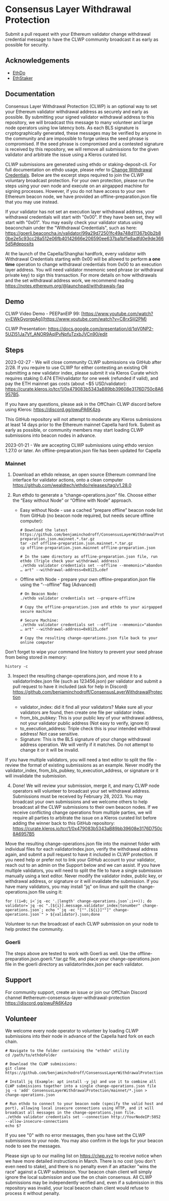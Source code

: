 
# Consensus Layer Withdrawal Protection

Submit a pull request with your Ethereum validator change withdrawal credential message to have the CLWP community broadcast it as early as possible for security.

## Acknowledgements

 - [EthDo](https://github.com/wealdtech/ethdo)
 - [EthStaker](https://ethstaker.cc/)

## Documentation

Consensus Layer Withdrawal Protection (CLWP) is an optional way to set your Ethereum validator withdrawal address as securely and early as possible. By submitting your signed validator withdrawal address to this repository, we will broadcast this message to many volunteer and large node operators using low latency bots. As each BLS signature is cryptographically generated, these messages may be verified by anyone in the community and are impossible to forge unless the seed phrase is compromised. If the seed phrase is compromised and a contested signature is received by this repository, we will remove all submissions for the given validator and arbitrate the issue using a Kleros curated list. 

CLWP submissions are generated using ethdo or staking-deposit-cli. For full documentation on ethdo usage, please refer to [Change Withdrawal Credentials](https://github.com/wealdtech/ethdo/blob/master/docs/changingwithdrawalcredentials.md). Below are the excerpt steps required to join the CLWP voluntary broadcast protection. For your own protection, please run the steps using your own node and execute on an airgapped machine for signing processes. However, if you do not have access to your own Ethereum beacon node, we have provided an offline-preparation.json file that you may use instead. 

If your validator has not set an execution layer withdrawal address, your withdrawal credentials will start with "0x00". If they have been set, they will start with "0x01". You may easily check your validator status using beaconchain under the "Withdrawal Credentials", such as here:
https://goerli.beaconcha.in/validator/99a29d72501fc49a748d11367b0b2b80be2e5c93cc28a512e06fb40142666e206590ee637ba1bf1e8adfd0e9de3665d5#deposits

At the launch of the Capella/Shanghai hardfork, every validator with Withdrawal Credentials starting with 0x00 will be allowed to perform **a one time** operation to change withdrawal credentials from 0x00 to an execution layer address. You will need validator mnemonic seed phrase (or withdrawal private key) to sign this transaction. For more details on how withdrawals and the set withdrawal address work, we recommend reading https://notes.ethereum.org/@launchpad/withdrawals-faq

## Demo

CLWP Video Demo - PEEPanEIP 99: [https://www.youtube.com/watch?v=EWkGyorgpAg](https://www.youtube.com/watch?v=C8rxSljl2PM)

CLWP Presentation: https://docs.google.com/presentation/d/1qV0NP2-5UZI51Ja7Vf_ANOR9AqIPvNpfuTzxbJVCn90/edit

## Steps

2023-02-27 - We will close community CLWP submissions via GitHub after 2/28. If you require to use CLWP for either contesting an existing OR submitting a new validator index, please submit it via Kleros Curate which requires staking 0.474 ETH/validator for one week (refunded if valid), and pay the ETH mainnet gas costs (about ~$5 USD/validator): 
https://curate.kleros.io/tcr/1/0x479083b5343aB89bb39608e3176D750c8A6957B5. 

If you have any questions, please ask in the OffChain CLWP discord before using Kleros: 
https://discord.gg/pwuPA6K4zg. 

This GitHub repository will not attempt to moderate any Kleros submissions at least 14 days prior to the Ethereum mainnet Capella hard fork. Submit as early as possible, or community members may start loading CLWP submissions into beacon nodes in advance.

2023-01-21 - We are accepting CLWP submissions using ethdo version 1.27.0 or later. An offline-preparation.json file has been updated for Capella

### Mainnet

1. Download an ethdo release, an open source Ethereum command line interface for validator actions, onto a clean computer
https://github.com/wealdtech/ethdo/releases/tag/v1.28.0
2. Run  ethdo to generate a “change-operations.json” file. Choose either the “Easy without Node” or “Offline with Node” approach.

    * Easy without Node - use a cached “prepare offline” beacon node list from GitHub (no beacon node required, but needs secure offline computer):
     
        ```
        # Download the latest https://github.com/benjaminchodroff/ConsensusLayerWithdrawalProtection/blob/main/offline-preparation.json.mainnet.*.tar.gz 
        tar -zxf offline-preparation.json.mainnet.*.tar.gz
        cp offline-preparation.json.mainnet offline-preparation.json

        # In the same directory as offline-preparation.json file, run ethdo (Triple check your withdrawal address)
        ./ethdo validator credentials set --offline --mnemonic="abandon … art" --withdrawal-address=0x0123…cdef
        ```

    * Offline with Node - prepare your own offline-preparation.json file using the “--offline” flag (Advanced)
     
        ```
        # On Beacon Node: 
        ./ethdo validator credentials set --prepare-offline
        
        # Copy the offline-preparation.json and ethdo to your airgapped secure machine
        
        # Secure Machine: 
        ./ethdo validator credentials set --offline --mnemonic="abandon … art" --withdrawal-address=0x0123…cdef
        
        # Copy the resulting change-operations.json file back to your online computer
        ```

Don’t forget to wipe your command line history to prevent your seed phrase from being stored in memory:

```
history -c
```

3. Inspect the resulting change-operations.json, and move it to a validatorIndex.json file (such as 123456.json) per validator and submit a pull request to have it included (ask for help in Discord) https://github.com/benjaminchodroff/ConsensusLayerWithdrawalProtection

    * validator_index: did it find all your validators? Make sure all your validators are found, then create one file per validator index. 
    * from_bls_pubkey: This is your public key of your withdrawal address, not your validator public address (Not easy to verify, ignore it)
    * to_execution_address: Triple check this is your intended withdrawal address! Not case sensitive. 
    * Signature: This is the BLS signature of your change withdrawal address operation. We will verify if it matches. Do not attempt to change it or it will be invalid.

If you have multiple validators, you will need a text editor to split the file - review the format of existing submissions as an example.
Never modify the validator_index, from_bls_pubkey, to_execution_address, or signature or it will invalidate the submission. 

4. Done! We will review your submission, merge it, and many CLWP node operators will volunteer to broadcast your set withdrawal address. Submissions must be received by February 28, 2023. You may broadcast your own submissions and we welcome others to help broadcast all the CLWP submissions to their own beacon nodes. If we receive conflicting change operations from multiple parties, we will require all parties to arbitrate the issue on a Kleros curated list before adding the winner back to this GitHub repository:
https://curate.kleros.io/tcr/1/0x479083b5343aB89bb39608e3176D750c8A6957B5

Move the resulting change-operations.json file into the mainnet folder with individual files for each validatorIndex.json, verify the withdrawal address again, and submit a pull request to have it included in CLWP protection. If you need help or prefer not to link your GitHub account to your validator, reach out to an admin on the Support below and we can assist. If you have multiple validators, you will need to split the file to have a single submission manually using a text editor. Never modify the validator index, public key, or withdrawal address, or signature or it will invalidate the submission. If you have many validators, you may install "jq" on linux and split the change-operations.json file using it:

```
for ((i=0; i<`jq -ec '.|length' change-operations.json`;i++)); do validator=`jq -ec ".[${i}].message.validator_index|tonumber" change-operations.json`; echo "`jq -ec "["".[${i}]""]" change-operations.json`" > ${validator}.json;done
``` 
 
Volunteer to run the broadcast of each CLWP submission on your node to help protect the community.  

### Goerli

The steps above are tested to work with Goerli as well. Use the offline-preparation.json.goerli.*.tar.gz file, and place your change-operations.json file in the goerli directory as validatorIndex.json per each validator. 


## Support

For community support, create an issue or join our OffChain Discord channel #ethereum-consensus-layer-withdrawal-protection https://discord.gg/pwuPA6K4zg

## Volunteer

We welcome every node operator to volunteer by loading CLWP submissions into their node in advance of the Capella hard fork on each chain. 

```
# Navigate to the folder containing the "ethdo" utility
cd /path/to/ethdoFolder

# Download the CLWP submissions:
git clone https://github.com/benjaminchodroff/ConsensusLayerWithdrawalProtection.git

# Install jq (Example: apt install -y jq) and use it to combine all CLWP submissions together into a single change-operations.json file
jq -s 'add' ConsensusLayerWithdrawalProtection/mainnet/*.json > change-operations.json

# Run ethdo to connect to your beacon node (specify the valid host and port), allowing local insecure connections using HTTP, and it will broadcast all messages in the change-operations.json file.
./ethdo validator credentials set --connection http://YourNodeIP:5052 --allow-insecure-connections 
echo $?
```

If you see "0" with no error messages, then you have set the CLWP submissions to your node. You may also confirm in the logs for your beacon node to see the messages. 

Please sign up to our mailing list on https://clwp.xyz to receive notice when we have more detailed instructions in March. There is no cost (you don't even need to stake), and there is no penalty even if an attacker "wins the race" against a CLWP submission. Your beacon chain client will simply ignore the local submission and use the on chain consensus. All CLWP submissions may be independently verified and, even if a submission in this repository was invalid, your local beacon chain client would refuse to process it without penalty. 
